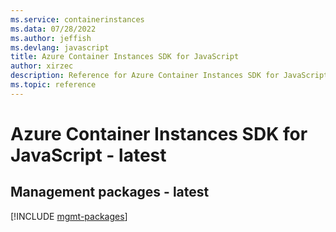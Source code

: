 ```yaml
---
ms.service: containerinstances
ms.data: 07/28/2022
ms.author: jeffish
ms.devlang: javascript
title: Azure Container Instances SDK for JavaScript
author: xirzec
description: Reference for Azure Container Instances SDK for JavaScript
ms.topic: reference
---
```

# Azure Container Instances SDK for JavaScript - latest

## Management packages - latest
[!INCLUDE [mgmt-packages](container-instances-mgmt-index.md)]